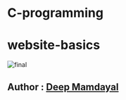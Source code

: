 # C-programming
# website-basics
![final](https://user-images.githubusercontent.com/63045639/99227317-12ce5800-2811-11eb-8ef2-4b0efab7954f.png)
<b><h2>Author : <a href="https://github.com/zatch1971">Deep Mamdayal</a></h2>


